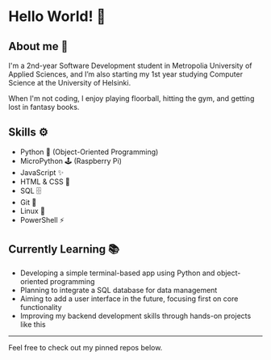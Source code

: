 # Hello World! 🚀

## About me 💫
I'm a 2nd-year Software Development student in Metropolia University of Applied Sciences, 
and I’m also starting my 1st year studying Computer Science at the University of Helsinki.

When I'm not coding, I enjoy playing floorball, hitting the gym, and getting lost in fantasy books.

## Skills ⚙️

- Python 🐍 (Object-Oriented Programming)
- MicroPython 🕹️ (Raspberry Pi)  
- JavaScript ✨  
- HTML & CSS 🎨
- SQL 🗄️
- Git 🔧  
- Linux 🐧  
- PowerShell ⚡ 

## Currently Learning 📚

- Developing a simple terminal-based app using Python and object-oriented programming  
- Planning to integrate a SQL database for data management  
- Aiming to add a user interface in the future, focusing first on core functionality  
- Improving my backend development skills through hands-on projects like this

---

Feel free to check out my pinned repos below.
